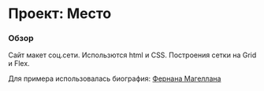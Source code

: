 # Проект: Место

### Обзор

Сайт макет соц.сети.
Использются html и CSS.
Построения сетки на Grid и Flex.

Для примера использовалась биография: [Фернана Магеллана](https://ru.wikipedia.org/wiki/%D0%9C%D0%B0%D0%B3%D0%B5%D0%BB%D0%BB%D0%B0%D0%BD,_%D0%A4%D0%B5%D1%80%D0%BD%D0%B0%D0%BD)




